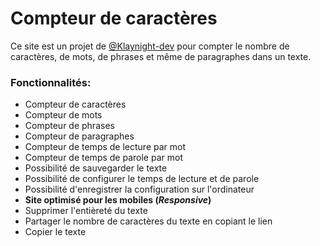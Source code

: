# Compteur de caractères

Ce site est un projet de [@Klaynight-dev](https://github.com/Klaynight-dev) pour compter le nombre de caractères, de mots, de phrases et même de paragraphes dans un texte.

### Fonctionnalités:
- Compteur de caractères
- Compteur de mots
- Compteur de phrases
- Compteur de paragraphes
- Compteur de temps de lecture par mot
- Compteur de temps de parole par mot
- Possibilité de sauvegarder le texte
- Possibilité de configurer le temps de lecture et de parole
- Possibilité d'enregistrer la configuration sur l'ordinateur
- **Site optimisé pour les mobiles (_Responsive_)**
- Supprimer l'entièreté du texte
- Partager le nombre de caractères du texte en copiant le lien
- Copier le texte